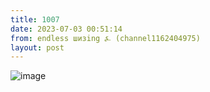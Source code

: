 ```yaml
---
title: 1007
date: 2023-07-03 00:51:14
from: endless шизing ⍼ (channel1162404975)
layout: post
---
```


![image](photos/photo_99@03-07-2023_00-51-14.jpg)


